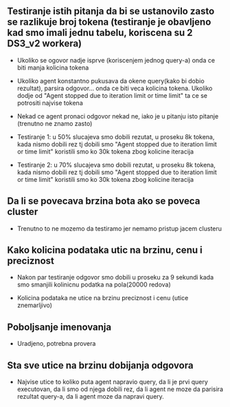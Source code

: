 ## Testiranje istih pitanja da bi se ustanovilo zasto se razlikuje broj tokena (testiranje je obavljeno kad smo imali jednu tabelu, koriscena su 2 DS3_v2 workera)
- Ukoliko se ogovor nadje isprve (koriscenjem jednog query-a) onda ce biti manja kolicina tokena

- Ukoliko agent konstantno pukusava da okene query(kako bi dobio rezultat), parsira odgovor... onda ce biti veca kolicina tokena. Ukoliko dodje od "Agent stopped due to iteration limit or time limit" ta ce se potrositi najvise tokena

- Nekad ce agent pronaci odgovor nekad ne, iako je u pitanju isto pitanje (trenutno ne znamo zasto)

- Testiranje 1: u 50% slucajeva smo dobili rezutat, u proseku 8k tokena, kada nismo dobili rez tj dobili smo "Agent stopped due to iteration limit or time limit" koristili smo ko 30k  tokena zbog kolicine iteracija

- Testiranje 2: u 70% slucajeva smo dobili rezutat, u proseku 8k tokena, kada nismo dobili rez tj dobili smo "Agent stopped due to iteration limit or time limit" koristili smo ko 30k  tokena zbog kolicine iteracija
## Da li se povecava brzina bota ako se poveca cluster

- Trenutno to ne mozemo da testiramo jer nemamo pristup jacem clusteru

## Kako kolicina podataka utic na brzinu, cenu i preciznost

- Nakon par testiranje odgovor smo dobili u proseku za 9 sekundi kada smo smanjili kolinicnu podatka na pola(20000 redova)

- Kolicina podataka ne utice na brzinu preciznost i cenu (utice znemarljivo)

## Poboljsanje imenovanja

- Uradjeno, potrebna provera 

## Sta sve utice na brzinu dobijanja odgovora

- Najvise utice to koliko puta agent napravio query, da li je prvi query executovan, da li smo od njega dobili rez, da li agent ne moze da parisira rezultat query-a, da li agent moze da napravi query.